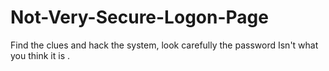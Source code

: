 # Not-Very-Secure-Logon-Page
Find the clues and hack the system, look carefully the password Isn't what you think it is .
